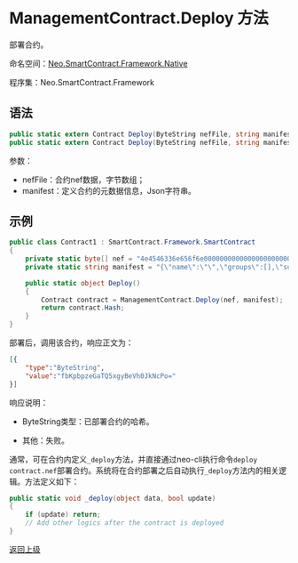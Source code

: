 # ManagementContract.Deploy 方法

部署合约。

命名空间：[Neo.SmartContract.Framework.Native](../../native.md)

程序集：Neo.SmartContract.Framework

## 语法

```c#
public static extern Contract Deploy(ByteString nefFile, string manifest);
public static extern Contract Deploy(ByteString nefFile, string manifest, object data);
```

参数：

- nefFile：合约nef数据，字节数组；
- manifest：定义合约的元数据信息，Json字符串。

## 示例

```c#
public class Contract1 : SmartContract.Framework.SmartContract
{
    private static byte[] nef = "4e4546336e656f6e00000000000000000000000000000000000000000000000000000000332e302e302e30000000000000000000000000000000000000000000000000000211407060ba5f".HexToBytes();
    private static string manifest = "{\"name\":\"\",\"groups\":[],\"supportedstandards\":[],\"abi\":{\"methods\":[{\"name\":\"update\",\"parameters\":[],\"offset\":0,\"returntype\":\"Any\",\"safe\":false}],\"events\":[]},\"permissions\":[{\"contract\":\"*\",\"methods\":\"*\"}],\"trusts\":[],\"extra\":null}";

    public static object Deploy()
    {
        Contract contract = ManagementContract.Deploy(nef, manifest);
        return contract.Hash;
    }
}
```

部署后，调用该合约，响应正文为：

```json
[{
    "type":"ByteString",
    "value":"fbKpbpzeGaTQ5xgyBeVh0JkNcPo="
}]
```

响应说明：

- ByteString类型：已部署合约的哈希。

- 其他：失败。

通常，可在合约内定义`_deploy`方法，并直接通过neo-cli执行命令`deploy contract.nef`部署合约。系统将在合约部署之后自动执行`_deploy`方法内的相关逻辑。方法定义如下：

```c#
public static void _deploy(object data, bool update)
{
    if (update) return;
    // Add other logics after the contract is deployed
}
```

[返回上级](../ManagementContract.md)

